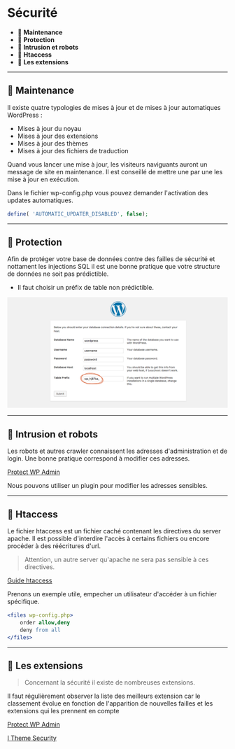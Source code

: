 # Sécurité

* 🔖 **Maintenance**
* 🔖 **Protection**
* 🔖 **Intrusion et robots**
* 🔖 **Htaccess**
* 🔖 **Les extensions**

___

## 📑 Maintenance

Il existe quatre typologies de mises à jour et de mises à jour automatiques WordPress :

* Mises à jour du noyau
* Mises à jour des extensions
* Mises à jour des thèmes
* Mises à jour des fichiers de traduction

Quand vous lancer une mise à jour, les visiteurs naviguants auront un message de site en maintenance. Il est conseillé de mettre une par une les mise à jour en exécution.

Dans le fichier wp-config.php vous pouvez demander l'activation des updates automatiques.

```php
define( 'AUTOMATIC_UPDATER_DISABLED', false);
```

___

## 📑 Protection

Afin de protéger votre base de données contre des failles de sécurité et nottament les injections SQL il est une bonne pratique que votre structure de données ne soit pas prédictible.

* Il faut choisir un préfix de table non prédictible.

![image](./resources/prefix.png)

___

## 📑 Intrusion et robots

Les robots et autres crawler connaissent les adresses d'administration et de login. Une bonne pratique correspond à modifier ces adresses.

[Protect WP Admin](https://fr.wordpress.org/plugins/protect-wp-admin/)

Nous pouvons utiliser un plugin pour modifier les adresses sensibles.

___

## 📑 Htaccess

Le fichier htaccess est un fichier caché contenant les directives du server apache. Il est possible d'interdire l'accès à certains fichiers ou encore procéder à des réécritures d'url.

> Attention, un autre server qu'apache ne sera pas sensible à ces directives.

[Guide htaccess](https://wpmarmite.com/htaccess-wordpress)

Prenons un exemple utile, empecher un utilisateur d'accéder à un fichier spécifique.

```apache
<files wp-config.php>
    order allow,deny
    deny from all
</files>
```

___

## 📑 Les extensions

> Concernant la sécurité il existe de nombreuses extensions.

Il faut régulièrement observer la liste des meilleurs extension car le classement évolue en fonction de l'apparition de nouvelles failles et les extensions qui les prennent en compte

[Protect WP Admin](https://fr.wordpress.org/plugins/protect-wp-admin/)

[I Theme Security](https://wordpress.org/plugins/better-wp-security/)